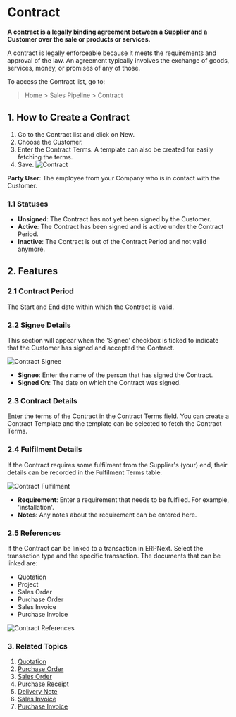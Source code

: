 <!-- add-breadcrumbs -->
# Contract

**A contract is a legally binding agreement between a Supplier and a Customer over the sale or products or services.**

A contract is legally enforceable because it meets the requirements and approval of the law. An agreement typically involves the exchange of goods, services, money, or promises of any of those. 

To access the Contract list, go to:
> Home > Sales Pipeline > Contract


## 1. How to Create a Contract
1. Go to the Contract list and click on New.
1. Choose the Customer.
1. Enter the Contract Terms. A template can also be created for easily fetching the terms.
1. Save.
    ![Contract](/docs/assets/img/crm/contract.png)

**Party User**: The employee from your Company who is in contact with the Customer.

### 1.1 Statuses

* **Unsigned**: The Contract has not yet been signed by the Customer.
* **Active**: The Contract has been signed and is active under the Contract Period.
* **Inactive**: The Contract is out of the Contract Period and not valid anymore.

## 2. Features
### 2.1 Contract Period
The Start and End date within which the Contract is valid.

### 2.2 Signee Details
This section will appear when the 'Signed' checkbox is ticked to indicate that the Customer has signed and accepted the Contract. 

![Contract Signee](/docs/assets/img/crm/contract-signee.png)

* **Signee**: Enter the name of the person that has signed the Contract.
* **Signed On**: The date on which the Contract was signed.

### 2.3 Contract Details
Enter the terms of the Contract in the Contract Terms field. You can create a Contract Template and the template can be selected to fetch the Contract Terms. 

### 2.4 Fulfilment Details
If the Contract requires some fulfilment from the Supplier's (your) end, their details can be recorded in the Fulfilment Terms table.

![Contract Fulfilment](/docs/assets/img/crm/contract-fulfilment.png)

* **Requirement**: Enter a requirement that needs to be fulfiled. For example, 'installation'.
* **Notes**: Any notes about the requirement can be entered here.

### 2.5 References
If the Contract can be linked to a transaction in ERPNext. Select the transaction type and the specific transaction. The documents that can be linked are:

* Quotation
* Project
* Sales Order
* Purchase Order
* Sales Invoice
* Purchase Invoice

![Contract References](/docs/assets/img/crm/contract-reference.png)

### 3. Related Topics
1. [Quotation](/docs/user/manual/en/selling/quotation)
1. [Purchase Order](/docs/user/manual/en/buying/purchase-order)
1. [Sales Order](/docs/user/manual/en/selling/sales-order)
1. [Purchase Receipt](/docs/user/manual/en/stock/purchase-receipt)
1. [Delivery Note](/docs/user/manual/en/stock/delivery-note)
1. [Sales Invoice](/docs/user/manual/en/accounts/sales-invoice)
1. [Purchase Invoice](/docs/user/manual/en/accounts/purchase-invoice)
